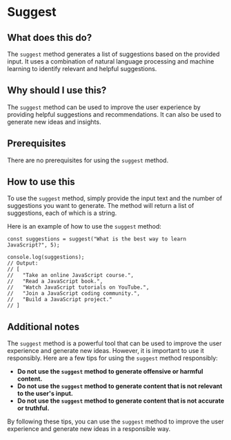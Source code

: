 
  
   # **Suggest**

## What does this do?

The `suggest` method generates a list of suggestions based on the provided input. It uses a combination of natural language processing and machine learning to identify relevant and helpful suggestions.

## Why should I use this?

The `suggest` method can be used to improve the user experience by providing helpful suggestions and recommendations. It can also be used to generate new ideas and insights.

## Prerequisites

There are no prerequisites for using the `suggest` method.

## How to use this

To use the `suggest` method, simply provide the input text and the number of suggestions you want to generate. The method will return a list of suggestions, each of which is a string.

Here is an example of how to use the `suggest` method:

```
const suggestions = suggest("What is the best way to learn JavaScript?", 5);

console.log(suggestions);
// Output:
// [
//   "Take an online JavaScript course.",
//   "Read a JavaScript book.",
//   "Watch JavaScript tutorials on YouTube.",
//   "Join a JavaScript coding community.",
//   "Build a JavaScript project."
// ]
```

## Additional notes

The `suggest` method is a powerful tool that can be used to improve the user experience and generate new ideas. However, it is important to use it responsibly. Here are a few tips for using the `suggest` method responsibly:

* **Do not use the `suggest` method to generate offensive or harmful content.**
* **Do not use the `suggest` method to generate content that is not relevant to the user's input.**
* **Do not use the `suggest` method to generate content that is not accurate or truthful.**

By following these tips, you can use the `suggest` method to improve the user experience and generate new ideas in a responsible way.
  
  